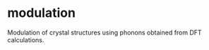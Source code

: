 modulation
==========

Modulation of crystal structures using phonons obtained from DFT calculations.
